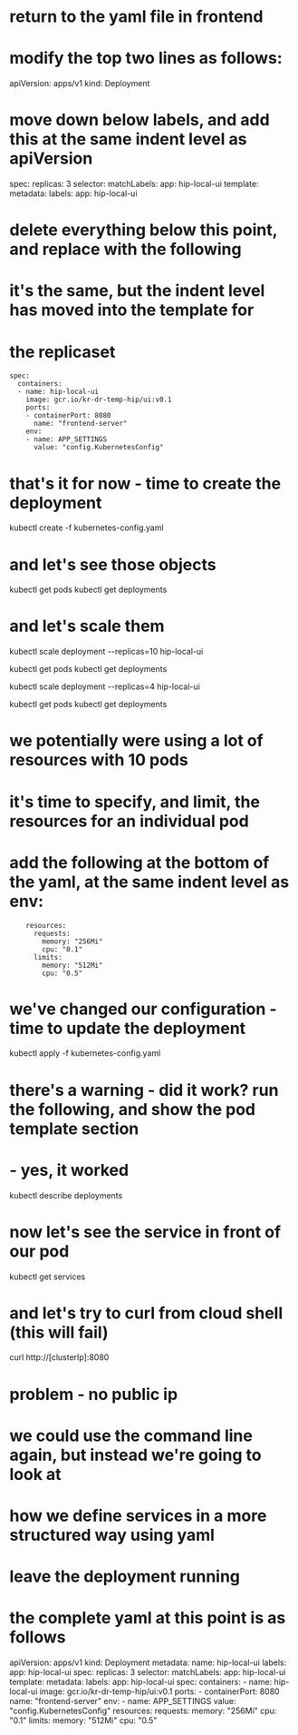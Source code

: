 # return to the yaml file in frontend

# modify the top two lines as follows:

apiVersion: apps/v1
kind: Deployment

# move down below labels, and add this at the same indent level as apiVersion

spec:
  replicas: 3
  selector:
    matchLabels:
      app: hip-local-ui
  template:
    metadata:
      labels:
        app: hip-local-ui

# delete everything below this point, and replace with the following
# it's the same, but the indent level has moved into the template for
# the replicaset

    spec:
      containers:
      - name: hip-local-ui
        image: gcr.io/kr-dr-temp-hip/ui:v0.1
        ports:
        - containerPort: 8080
          name: "frontend-server"
        env:
        - name: APP_SETTINGS
          value: "config.KubernetesConfig"

# that's it for now - time to create the deployment

kubectl create -f kubernetes-config.yaml

# and let's see those objects

kubectl get pods
kubectl get deployments

# and let's scale them 

kubectl scale deployment --replicas=10 hip-local-ui 

kubectl get pods
kubectl get deployments

kubectl scale deployment --replicas=4 hip-local-ui 

kubectl get pods
kubectl get deployments

# we potentially were using a lot of resources with 10 pods
# it's time to specify, and limit, the resources for an individual pod

# add the following at the bottom of the yaml, at the same indent level as env:

        resources:
          requests:
            memory: "256Mi"
            cpu: "0.1"
          limits:
            memory: "512Mi"
            cpu: "0.5"

# we've changed our configuration - time to update the deployment

kubectl apply -f kubernetes-config.yaml

# there's a warning - did it work? run the following, and show the pod template section
# - yes, it worked

kubectl describe deployments

# now let's see the service in front of our pod

kubectl get services

# and let's try to curl from cloud shell (this will fail)

curl http://[clusterIp]:8080

# problem - no public ip
# we could use the command line again, but instead we're going to look at 
# how we define services in a more structured way using yaml

# leave the deployment running

# the complete yaml at this point is as follows

apiVersion: apps/v1
kind: Deployment
metadata:
  name: hip-local-ui
  labels:
    app: hip-local-ui
spec:
  replicas: 3
  selector:
    matchLabels:
      app: hip-local-ui
  template:
    metadata:
      labels:
        app: hip-local-ui
    spec:
      containers:
      - name: hip-local-ui
        image: gcr.io/kr-dr-temp-hip/ui:v0.1
        ports:
        - containerPort: 8080
          name: "frontend-server"
        env:
        - name: APP_SETTINGS
          value: "config.KubernetesConfig"
        resources:
          requests:
            memory: "256Mi"
            cpu: "0.1"
          limits:
            memory: "512Mi"
            cpu: "0.5"